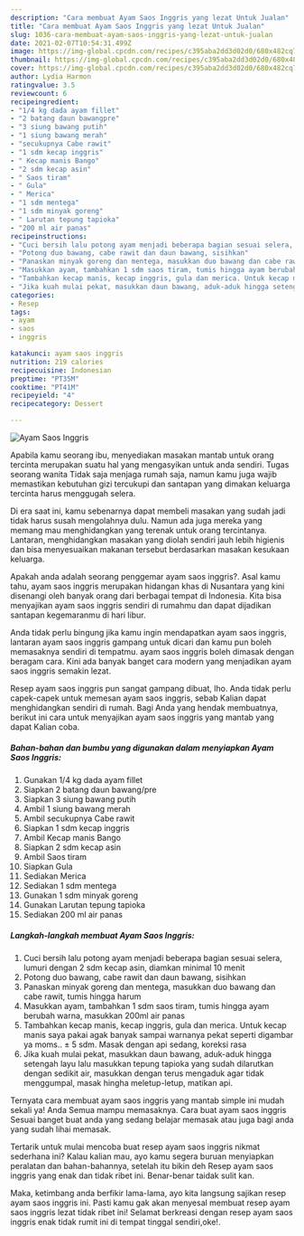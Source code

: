 ```yaml
---
description: "Cara membuat Ayam Saos Inggris yang lezat Untuk Jualan"
title: "Cara membuat Ayam Saos Inggris yang lezat Untuk Jualan"
slug: 1036-cara-membuat-ayam-saos-inggris-yang-lezat-untuk-jualan
date: 2021-02-07T10:54:31.499Z
image: https://img-global.cpcdn.com/recipes/c395aba2dd3d02d0/680x482cq70/ayam-saos-inggris-foto-resep-utama.jpg
thumbnail: https://img-global.cpcdn.com/recipes/c395aba2dd3d02d0/680x482cq70/ayam-saos-inggris-foto-resep-utama.jpg
cover: https://img-global.cpcdn.com/recipes/c395aba2dd3d02d0/680x482cq70/ayam-saos-inggris-foto-resep-utama.jpg
author: Lydia Harmon
ratingvalue: 3.5
reviewcount: 6
recipeingredient:
- "1/4 kg dada ayam fillet"
- "2 batang daun bawangpre"
- "3 siung bawang putih"
- "1 siung bawang merah"
- "secukupnya Cabe rawit"
- "1 sdm kecap inggris"
- " Kecap manis Bango"
- "2 sdm kecap asin"
- " Saos tiram"
- " Gula"
- " Merica"
- "1 sdm mentega"
- "1 sdm minyak goreng"
- " Larutan tepung tapioka"
- "200 ml air panas"
recipeinstructions:
- "Cuci bersih lalu potong ayam menjadi beberapa bagian sesuai selera, lumuri dengan 2 sdm kecap asin, diamkan minimal 10 menit"
- "Potong duo bawang, cabe rawit dan daun bawang, sisihkan"
- "Panaskan minyak goreng dan mentega, masukkan duo bawang dan cabe rawit, tumis hingga harum"
- "Masukkan ayam, tambahkan 1 sdm saos tiram, tumis hingga ayam berubah warna, masukkan 200ml air panas"
- "Tambahkan kecap manis, kecap inggris, gula dan merica. Untuk kecap manis saya pakai agak banyak sampai warnanya pekat seperti digambar ya moms.. ± 5 sdm. Masak dengan api sedang, koreksi rasa"
- "Jika kuah mulai pekat, masukkan daun bawang, aduk-aduk hingga setengah layu lalu masukkan tepung tapioka yang sudah dilarutkan dengan sedikit air, masukkan dengan terus mengaduk agar tidak menggumpal, masak hingha meletup-letup, matikan api."
categories:
- Resep
tags:
- ayam
- saos
- inggris

katakunci: ayam saos inggris 
nutrition: 219 calories
recipecuisine: Indonesian
preptime: "PT35M"
cooktime: "PT41M"
recipeyield: "4"
recipecategory: Dessert

---
```



![Ayam Saos Inggris](https://img-global.cpcdn.com/recipes/c395aba2dd3d02d0/680x482cq70/ayam-saos-inggris-foto-resep-utama.jpg)

Apabila kamu seorang ibu, menyediakan masakan mantab untuk orang tercinta merupakan suatu hal yang mengasyikan untuk anda sendiri. Tugas seorang  wanita Tidak saja menjaga rumah saja, namun kamu juga wajib memastikan kebutuhan gizi tercukupi dan santapan yang dimakan keluarga tercinta harus menggugah selera.

Di era  saat ini, kamu sebenarnya dapat membeli masakan yang sudah jadi tidak harus susah mengolahnya dulu. Namun ada juga mereka yang memang mau menghidangkan yang terenak untuk orang tercintanya. Lantaran, menghidangkan masakan yang diolah sendiri jauh lebih higienis dan bisa menyesuaikan makanan tersebut berdasarkan masakan kesukaan keluarga. 



Apakah anda adalah seorang penggemar ayam saos inggris?. Asal kamu tahu, ayam saos inggris merupakan hidangan khas di Nusantara yang kini disenangi oleh banyak orang dari berbagai tempat di Indonesia. Kita bisa menyajikan ayam saos inggris sendiri di rumahmu dan dapat dijadikan santapan kegemaranmu di hari libur.

Anda tidak perlu bingung jika kamu ingin mendapatkan ayam saos inggris, lantaran ayam saos inggris gampang untuk dicari dan kamu pun boleh memasaknya sendiri di tempatmu. ayam saos inggris boleh dimasak dengan beragam cara. Kini ada banyak banget cara modern yang menjadikan ayam saos inggris semakin lezat.

Resep ayam saos inggris pun sangat gampang dibuat, lho. Anda tidak perlu capek-capek untuk memesan ayam saos inggris, sebab Kalian dapat menghidangkan sendiri di rumah. Bagi Anda yang hendak membuatnya, berikut ini cara untuk menyajikan ayam saos inggris yang mantab yang dapat Kalian coba.

<!--inarticleads1-->

##### Bahan-bahan dan bumbu yang digunakan dalam menyiapkan Ayam Saos Inggris:

1. Gunakan 1/4 kg dada ayam fillet
1. Siapkan 2 batang daun bawang/pre
1. Siapkan 3 siung bawang putih
1. Ambil 1 siung bawang merah
1. Ambil secukupnya Cabe rawit
1. Siapkan 1 sdm kecap inggris
1. Ambil  Kecap manis Bango
1. Siapkan 2 sdm kecap asin
1. Ambil  Saos tiram
1. Siapkan  Gula
1. Sediakan  Merica
1. Sediakan 1 sdm mentega
1. Gunakan 1 sdm minyak goreng
1. Gunakan  Larutan tepung tapioka
1. Sediakan 200 ml air panas




<!--inarticleads2-->

##### Langkah-langkah membuat Ayam Saos Inggris:

1. Cuci bersih lalu potong ayam menjadi beberapa bagian sesuai selera, lumuri dengan 2 sdm kecap asin, diamkan minimal 10 menit
1. Potong duo bawang, cabe rawit dan daun bawang, sisihkan
1. Panaskan minyak goreng dan mentega, masukkan duo bawang dan cabe rawit, tumis hingga harum
1. Masukkan ayam, tambahkan 1 sdm saos tiram, tumis hingga ayam berubah warna, masukkan 200ml air panas
1. Tambahkan kecap manis, kecap inggris, gula dan merica. Untuk kecap manis saya pakai agak banyak sampai warnanya pekat seperti digambar ya moms.. ± 5 sdm. Masak dengan api sedang, koreksi rasa
1. Jika kuah mulai pekat, masukkan daun bawang, aduk-aduk hingga setengah layu lalu masukkan tepung tapioka yang sudah dilarutkan dengan sedikit air, masukkan dengan terus mengaduk agar tidak menggumpal, masak hingha meletup-letup, matikan api.




Ternyata cara membuat ayam saos inggris yang mantab simple ini mudah sekali ya! Anda Semua mampu memasaknya. Cara buat ayam saos inggris Sesuai banget buat anda yang sedang belajar memasak atau juga bagi anda yang sudah lihai memasak.

Tertarik untuk mulai mencoba buat resep ayam saos inggris nikmat sederhana ini? Kalau kalian mau, ayo kamu segera buruan menyiapkan peralatan dan bahan-bahannya, setelah itu bikin deh Resep ayam saos inggris yang enak dan tidak ribet ini. Benar-benar taidak sulit kan. 

Maka, ketimbang anda berfikir lama-lama, ayo kita langsung sajikan resep ayam saos inggris ini. Pasti kamu gak akan menyesal membuat resep ayam saos inggris lezat tidak ribet ini! Selamat berkreasi dengan resep ayam saos inggris enak tidak rumit ini di tempat tinggal sendiri,oke!.

